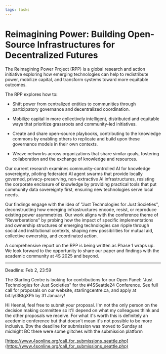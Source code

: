 ```yaml
---
tags: tasks
---
```


# Reimagining Power: Building Open-Source Infrastructures for Decentralized Futures

The Reimagining Power Project (RPP) is a global research and action initiative exploring how emerging technologies can help to redistribute power, mobilize capital, and transform systems toward more equitable outcomes.

The RPP explores how to:

- Shift power from centralized entities to communities through participatory governance and decentralized coordination. 

- Mobilize capital in more collectively intelligent, distributed and equitable ways that prioritize grassroots and community-led initiatives. 

- Create and share open-source playbooks, contributing to the knowledge commons by enabling others to replicate and build upon these governance models in their own contexts. 

- Weave networks across organizations that share similar goals, fostering collaboration and the exchange of knowledge and resources. 

Our current research examines community-controlled AI for knowledge sovereignty, piloting federated AI agent swarms that provide locally governed, privacy-preserving, non-extractive AI infrastructures, resisting the corporate enclosure of knowledge by providing practical tools that put community data sovereignty first, ensuring new technologies serve local needs.

Our findings engage with the idea of "Just Technologies for Just Societies", deconstructing how emerging infrastructures encode, resist, or reproduce existing power asymmetries. Our work aligns with the conference theme of "Reverberations" by probing how the impact of specific implementations and ownership structures of emerging technologies can ripple through social and institutional contexts, shaping new possibilities for mutual aid, collective ownership, and coordinated action.

A comprehensive report on the RPP is being written as Phase 1 wraps up. We look forward to the opportunity to share our paper and findings with the academic community at 4S 2025 and beyond.

---

Deadline: Feb 2, 23:59

The Starling Centre is looking for contributions for our Open Panel: "Just Technologies for Just Societies" for the #4SSeattle24 Conference. See full call for proposals on our website, starlingcentre.ca, and apply at bit.ly/3BtgXPh by 31 January!

Hi Heenal, feel free to submit your proposal. I'm not the only person on the decision making committee so it'll depend on what my colleagues think and the other proposals we receive. For what it's worth this is definitely an acedemic conference but that doesn't mean it's not possible to be more inclusive. Btw the deadline for submission was moved to Sunday at midnight BC there were some glitches with the submission platform

[https://www.4sonline.org/call_for_submissions_seattle.php](https://www.4sonline.org/call_for_submissions_seattle.php)